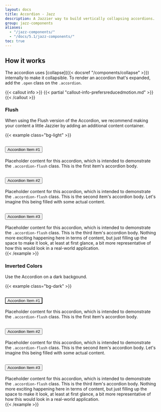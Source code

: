 ```yaml
---
layout: docs
title: Accordion - Jazz
description: A Jazzier way to build vertically collapsing accordions.
group: jazz-components
aliases:
  - "/jazz-components/"
  - "/docs/5.1/jazz-components/"
toc: true
---
```


## How it works

The accordion uses [collapse]({{< docsref "/components/collapse" >}}) internally to make it collapsible. To render an accordion that's expanded, add the `.open` class on the `.accordion`.

{{< callout info >}}
{{< partial "callout-info-prefersreducedmotion.md" >}}
{{< /callout >}}

### Flush

When using the Flush version of the Accordion, we recommend making your content a little Jazzier by adding
an additional content container.

{{< example class="bg-light" >}}
<div class="accordion accordion-flush" id="accordionFlushExample">
  <div class="accordion-item">
    <h2 class="accordion-header" id="flush-headingOne">
      <button class="accordion-button" type="button" data-bs-toggle="collapse" data-bs-target="#flush-collapseOne" aria-expanded="true" aria-controls="flush-collapseOne">
        Accordion Item #1
      </button>
    </h2>
    <div id="flush-collapseOne" class="accordion-collapse collapse show" aria-labelledby="flush-headingOne" data-bs-parent="#accordionFlushExample">
      <div class="accordion-body">
        <div class="accordion-body-jazz">Placeholder content for this accordion, which is intended to demonstrate the <code>.accordion-flush</code> class. This is the first item's accordion body.</div>
      </div>
    </div>
  </div>
  <div class="accordion-item">
    <h2 class="accordion-header" id="flush-headingTwo">
      <button class="accordion-button collapsed" type="button" data-bs-toggle="collapse" data-bs-target="#flush-collapseTwo" aria-expanded="false" aria-controls="flush-collapseTwo">
        Accordion Item #2
      </button>
    </h2>
    <div id="flush-collapseTwo" class="accordion-collapse collapse" aria-labelledby="flush-headingTwo" data-bs-parent="#accordionFlushExample">
      <div class="accordion-body">
        <div class="accordion-body-jazz">Placeholder content for this accordion, which is intended to demonstrate the <code>.accordion-flush</code> class. This is the second item's accordion body. Let's imagine this being filled with some actual content.</div>
      </div>
    </div>
  </div>
  <div class="accordion-item">
    <h2 class="accordion-header" id="flush-headingThree">
      <button class="accordion-button collapsed" type="button" data-bs-toggle="collapse" data-bs-target="#flush-collapseThree" aria-expanded="false" aria-controls="flush-collapseThree">
        Accordion Item #3
      </button>
    </h2>
    <div id="flush-collapseThree" class="accordion-collapse collapse" aria-labelledby="flush-headingThree" data-bs-parent="#accordionFlushExample">
      <div class="accordion-body">
        <div class="accordion-body-jazz">Placeholder content for this accordion, which is intended to demonstrate the <code>.accordion-flush</code> class. This is the third item's accordion body. Nothing more exciting happening here in terms of content, but just filling up the space to make it look, at least at first glance, a bit more representative of how this would look in a real-world application.</div>
      </div>
    </div>
  </div>
</div>
{{< /example >}}

### Inverted Colors

Use the Accordion on a dark backgound.

{{< example class="bg-dark" >}}
<style>
  .accordion-button:not(.collapsed).bg-transparent {
    background-color: transparent !important
  }
</style>
<div class="accordion accordion-flush bg-transparent" id="accordionFlushExample">
  <div class="accordion-item bg-transparent">
    <h2 class="accordion-header" id="flush-headingOne">
      <button class="accordion-button text-light bg-transparent" type="button" data-bs-toggle="collapse" data-bs-target="#flush-collapseOne" aria-expanded="true" aria-controls="flush-collapseOne">
        Accordion Item #1
      </button>
    </h2>
    <div id="flush-collapseOne" class="accordion-collapse collapse show text-light bg-transparent" aria-labelledby="flush-headingOne" data-bs-parent="#accordionFlushExample">
      <div class="accordion-body">
        <div class="accordion-body-jazz">Placeholder content for this accordion, which is intended to demonstrate the <code>.accordion-flush</code> class. This is the first item's accordion body.</div>
      </div>
    </div>
  </div>
  <div class="accordion-item bg-transparent">
    <h2 class="accordion-header" id="flush-headingTwo">
      <button class="accordion-button collapsed text-light bg-transparent" type="button" data-bs-toggle="collapse" data-bs-target="#flush-collapseTwo" aria-expanded="false" aria-controls="flush-collapseTwo">
        Accordion Item #2
      </button>
    </h2>
    <div id="flush-collapseTwo" class="accordion-collapse collapse text-light bg-transparent" aria-labelledby="flush-headingTwo" data-bs-parent="#accordionFlushExample">
      <div class="accordion-body">
        <div class="accordion-body-jazz">Placeholder content for this accordion, which is intended to demonstrate the <code>.accordion-flush</code> class. This is the second item's accordion body. Let's imagine this being filled with some actual content.</div>
      </div>
    </div>
  </div>
  <div class="accordion-item bg-transparent">
    <h2 class="accordion-header" id="flush-headingThree">
      <button class="accordion-button collapsed text-light bg-transparent" type="button" data-bs-toggle="collapse" data-bs-target="#flush-collapseThree" aria-expanded="false" aria-controls="flush-collapseThree">
        Accordion Item #3
      </button>
    </h2>
    <div id="flush-collapseThree" class="accordion-collapse collapse text-light bg-transparent" aria-labelledby="flush-headingThree" data-bs-parent="#accordionFlushExample">
      <div class="accordion-body">
        <div class="accordion-body-jazz">Placeholder content for this accordion, which is intended to demonstrate the <code>.accordion-flush</code> class. This is the third item's accordion body. Nothing more exciting happening here in terms of content, but just filling up the space to make it look, at least at first glance, a bit more representative of how this would look in a real-world application.</div>
      </div>
    </div>
  </div>
</div>
{{< /example >}}
